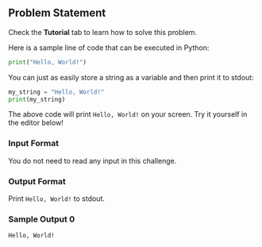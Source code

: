 ## Problem Statement

Check the **Tutorial** tab to learn how to solve this problem.

Here is a sample line of code that can be executed in Python:

```python
print("Hello, World!")
```

You can just as easily store a string as a variable and then print it to stdout:

```python
my_string = "Hello, World!"
print(my_string)
```

The above code will print `Hello, World!` on your screen. Try it yourself in the editor below!

### Input Format
You do not need to read any input in this challenge.

### Output Format
Print `Hello, World!` to stdout.

### Sample Output 0
```
Hello, World!
```


